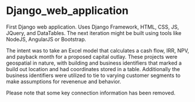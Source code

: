 # Django_web_application
First Django web application. Uses Django Framework, HTML, CSS, JS, JQuery, and DataTables. The next iteration might be built using tools like NodeJS, AngularJS or Bootstrap.

The intent was to take an Excel model that calculates a cash flow, IRR, NPV, and payback month for a proposed capital outlay. These projects were geospatial in nature, with building and business identifiers that marked a build out location and had coordinates stored in a table. Additionally the business identifiers were utilized to tie to varying customer segments to make assumptions for revenenue and behavior. 

Please note that some key connection information has been removed.
